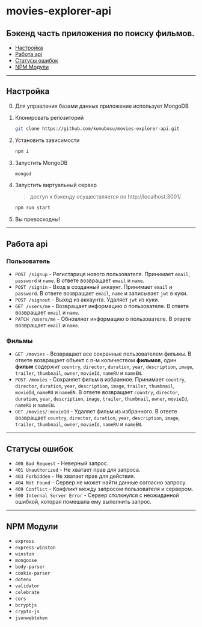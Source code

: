 # movies-explorer-api
## Бэкенд часть приложения по поиску фильмов.

* [Настройка](#setup)
* [Работа api](#api)
* [Статусы ошибок](#errors)
* [NPM Модули](#npm)

---

<h2 name="setup">Настройка</h2>

0. Для управления базами данных приложение использует MongoDB

1. Клонировать репозиторий

    ```bash
    git clone https://github.com/komubosu/movies-explorer-api.git
    ```

2. Установить зависимости

    ```bash
    npm i
    ```

3. Запустить MongoDB

    ```bash
    mongod
    ```

3. Запустить виртуальный сервер
    > доступ к бэкенду осуществляется по http://localhost:3001/

    ```bash
    npm run start
    ```

4. Вы превосходны!

---

<h2 name="api">Работа api</h2>

### Пользователь
* `POST /signup` - Регистариця нового пользователя. Принимает `email`, `password` и `name`. В ответе возвращает `email` и `name`.
* `POST /signin` - Вход в созданный аккаунт. Принимает `email` и `password`. В ответе возвращает `email`, `name` и записывает `jwt` в куки.
* `POST /signout` - Выход из аккаунта. Удаляет `jwt` из куки.
* `GET /users/me` - Возвращает информацию о пользователе. В ответе возвращает `email` и `name`.
* `PATCH /users/me` - Обновляет информацию о пользователе. В ответе возвращает `email` и `name`.

### Фильмы
* `GET /movies` - Возвращает все сохранные пользователем фильмы. В ответе возвращает объект с n-м количеством **фильмов**, один **фильм** содержит `country`, `director`, `duration`, `year`, `description`, `image`, `trailer`, `thumbnail`, `owner`, `movieId`, `nameRU` и `nameEN`.
* `POST /movies` - Сохраняет фильм в избранное. Принимает `country`, `director`, `duration`, `year`, `description`, `image`, `trailer`, `thumbnail`, `movieId`, `nameRU` и `nameEN`. В ответе возвращает `country`, `director`, `duration`, `year`, `description`, `image`, `trailer`, `thumbnail`, `owner`, `movieId`, `nameRU` и `nameEN`.
* `GET /movies/:movieId` - Удаляет фильм из избранного. В ответе возвращает `country`, `director`, `duration`, `year`, `description`, `image`, `trailer`, `thumbnail`, `owner`, `movieId`, `nameRU` и `nameEN`.

---

<h2 name="errors">Статусы ошибок</h2>

* `400 Bad Request` - Неверный запрос.
* `401 Unauthorized` - Не хватает прав для запроса.
* `403 Forbidden` - Не хватает прав для действия.
* `404 Not Found` - Сервер не может найти данные согласно запросу.
* `409 Conflict` - Конфликт между запросом пользователя и сервером.
* `500 Internal Server Error` - Сервер столкнулся с неожиданной ошибкой, которая помешала ему выполнить запрос.

---

<h2 name="npm">NPM Модули</h2>

* `express`
* `express-winston`
* `winston`
* `mongoose`
* `body-parser`
* `cookie-parser`
* `dotenv`
* `validator`
* `celebrate`
* `cors`
* `bcryptjs`
* `crypto-js`
* `jsonwebtoken`
